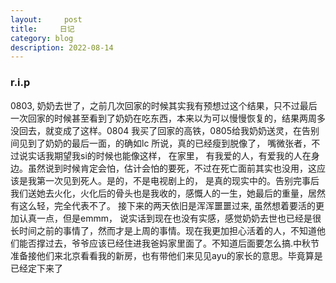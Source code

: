 ```yaml
---
layout:     post
title:     日记
category: blog
description: 2022-08-14
---
```


### r.i.p

  0803, 奶奶去世了，之前几次回家的时候其实我有预想过这个结果，只不过最后一次回家的时候甚至看到了奶奶在吃东西，本来以为可以慢慢恢复的，结果两周多没回去，就变成了这样。0804 我买了回家的高铁，0805给我奶奶送灵，在告别间见到了奶奶的最后一面，的确如lc 所说，真的已经瘦到脱像了， 嘴微张者，不过说实话我期望我si的时候也能像这样， 在家里， 有我爱的人，有爱我的人在身边。虽然说到时候肯定会怕，估计会怕的要死，不过在死亡面前其实也没用，这应该是我第一次见到死人。是的，不是电视剧上的， 是真的现实中的。告别完事后我们送她去火化，火化后的骨头也是我收的，感慨人的一生，她最后的重量，居然有这么轻，完全代表不了。
  接下来的两天依旧是浑浑噩噩过来, 虽然想着要活的更加认真一点，但是emmm， 说实话到现在也没有实感，感觉奶奶去世也已经是很长时间之前的事情了，然而才是上周的事情。现在我更加担心活着的人，不知道他们能否撑过去，爷爷应该已经住进我爸妈家里面了。不知道后面要怎么搞.中秋节准备接他们来北京看看我的新房，也有带他们来见见ayu的家长的意思。毕竟算是已经定下来了
